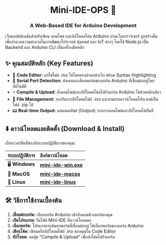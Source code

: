 <div align="center"\>

# **Mini-IDE-OPS 🚀**

### **A Web-Based IDE for Arduino Development**

</div>

เว็บแอปพลิเคชันสำหรับเขียน คอมไพล์ และอัปโหลดโค้ด Arduino ผ่านเว็บเบราว์เซอร์ ถูกสร้างขึ้นเพื่ออำนวยความสะดวกในการพัฒนาโปรเจกต์ หุ่นยนต์ และ IoT ต่างๆ โดยใช้ Node.js เป็น Backend และ Arduino CLI เป็นเครื่องมือหลัก

## **✨ คุณสมบัติหลัก (Key Features)**

* 📝 **Code Editor:** แก้ไขไฟล์ .ino ได้โดยตรงผ่านหน้าเว็บ พร้อม Syntax Highlighting  
* 🔌 **Serial Port Detection:** ค้นหาและเลือกพอร์ตของบอร์ด Arduino ที่เชื่อมต่ออยู่โดยอัตโนมัติ  
* ⚡ **Compile & Upload:** สั่งคอมไพล์และอัปโหลดโค้ดไปยังบอร์ด Arduino ได้ด้วยคลิกเดียว  
* 📂 **File Management:** รองรับการอัปโหลดไฟล์ .ino และสามารถดาวน์โหลดโปรเจกต์เป็นไฟล์ .zip ได้  
* 📟 **Real-time Output:** แสดงผลลัพธ์ (Output) จากการคอมไพล์และอัปโหลดได้ทันที

## **⬇️ ดาวน์โหลดและติดตั้ง (Download & Install)**

เลือกเวอร์ชันที่ตรงกับระบบปฏิบัติการของคุณ:

| ระบบปฏิบัติการ | ลิงก์ดาวน์โหลด |
| :---- | :---- |
| 🖥️ **Windows** | **[mini-ide-win.exe](https://www.google.com/search?q=https://github.com/kateaw09/Mini-IDE-OPS/raw/main/Middle/dist/mini-ide-win.exe)** |
| 🍏 **MacOS** | **[mini-ide-macos](https://www.google.com/search?q=https://github.com/kateaw09/Mini-IDE-OPS/raw/main/Middle/dist/mini-ide-macos)** |
| 🐧 **Linux** | **[mini-ide-linux](https://www.google.com/search?q=https://github.com/kateaw09/Mini-IDE-OPS/raw/main/Middle/dist/mini-ide-linux)** |

## **🛠️ วิธีการใช้งานเบื้องต้น**

1. **เชื่อมต่อบอร์ด:** เสียบบอร์ด Arduino เข้ากับคอมพิวเตอร์ของคุณ  
2. **เปิดโปรแกรม:** รันไฟล์ Mini-IDE ที่ดาวน์โหลดมา  
3. **เลือกพอร์ต:** โปรแกรมจะค้นหาพอร์ตที่เชื่อมต่ออยู่ ให้เลือกพอร์ตของบอร์ด Arduino  
4. **เขียนโค้ด:** เขียนหรืออัปโหลดไฟล์ .ino ของคุณใน Code Editor  
5. **อัปโหลด:** กดปุ่ม "Compile & Upload" เพื่อส่งโค้ดไปยังบอร์ด
